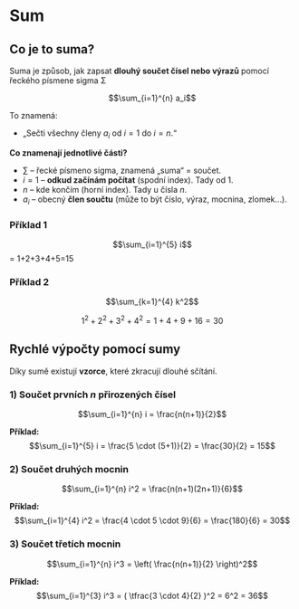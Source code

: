 # Sum

## Co je to suma?

Suma je způsob, jak zapsat **dlouhý součet čísel nebo výrazů** pomocí řeckého písmene sigma Σ

$$\sum_{i=1}^{n} a_i$$

To znamená:
- „Sečti všechny členy $a_i$ od $i=1$ do $i=n$.“

**Co znamenají jednotlivé části?**

- $\sum$ – řecké písmeno sigma, znamená „suma“ = součet.
- $i=1$ – **odkud začínám počítat** (spodní index). Tady od 1.
- $n$ – kde končím (horní index). Tady u čísla $n$.
- $a_i$ – obecný **člen součtu** (může to být číslo, výraz, mocnina, zlomek…).

### Příklad 1

$$\sum_{i=1}^{5} i$$
= 1+2+3+4+5=15

### Příklad 2

$$\sum_{k=1}^{4} k^2$$

$$1^2 + 2^2 + 3^2 + 4^2 = 1 + 4 + 9 + 16 = 30$$


## Rychlé výpočty pomocí sumy

Díky sumě existují **vzorce**, které zkracují dlouhé sčítání.


### 1) Součet prvních $n$ přirozených čísel

$$\sum_{i=1}^{n} i = \frac{n(n+1)}{2}$$

**Příklad:**  
$$\sum_{i=1}^{5} i = \frac{5 \cdot (5+1)}{2} = \frac{30}{2} = 15$$

### 2) Součet druhých mocnin

$$\sum_{i=1}^{n} i^2 = \frac{n(n+1)(2n+1)}{6}$$

**Příklad:**  
$$\sum_{i=1}^{4} i^2 = \frac{4 \cdot 5 \cdot 9}{6} = \frac{180}{6} = 30$$

### 3) Součet třetích mocnin

$$\sum_{i=1}^{n} i^3 = \left( \frac{n(n+1)}{2} \right)^2$$

**Příklad:**  
$$\sum_{i=1}^{3} i^3 = ( \tfrac{3 \cdot 4}{2} )^2 = 6^2 = 36$$
